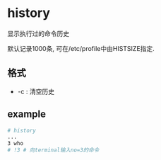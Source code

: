 # history
显示执行过的命令历史

默认记录1000条, 可在/etc/profile中由HISTSIZE指定.

## 格式
- -c : 清空历史

## example
```bash
# history
...
3 who
# !3 # 向terminal输入no=3的命令
```